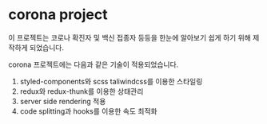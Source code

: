 # corona project

이 프로젝트는 코로나 확진자 및 백신 접종자 등등을 한눈에 알아보기 쉽게 하기 위해 제작하게 되었습니다.

corona 프로젝트에는 다음과 같은 기술이 적용되었습니다.

1. styled-components와 scss taliwindcss를 이용한 스타일링
2. redux와 redux-thunk를 이용한 상태관리
3. server side rendering 적용
4. code splitting과 hooks를 이용한 속도 최적화
